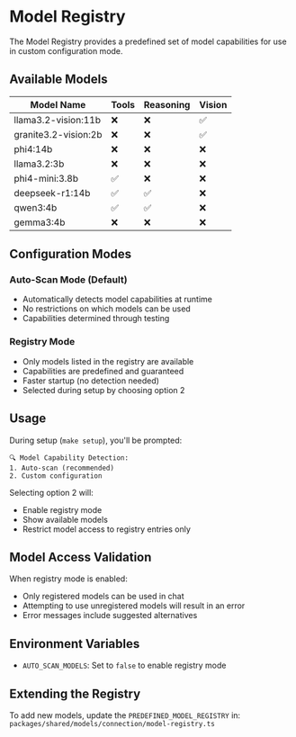 # Model Registry

The Model Registry provides a predefined set of model capabilities for use in custom configuration mode.

## Available Models

| Model Name | Tools | Reasoning | Vision |
|------------|--------|-----------|---------|
| llama3.2-vision:11b | ❌ | ❌ | ✅ |
| granite3.2-vision:2b | ❌ | ❌ | ✅ |
| phi4:14b | ❌ | ❌ | ❌ |
| llama3.2:3b | ❌ | ❌ | ❌ |
| phi4-mini:3.8b | ✅ | ❌ | ❌ |
| deepseek-r1:14b | ✅ | ✅ | ❌ |
| qwen3:4b | ✅ | ✅ | ❌ |
| gemma3:4b | ❌ | ❌ | ❌ |

## Configuration Modes

### Auto-Scan Mode (Default)
- Automatically detects model capabilities at runtime
- No restrictions on which models can be used
- Capabilities determined through testing

### Registry Mode
- Only models listed in the registry are available
- Capabilities are predefined and guaranteed
- Faster startup (no detection needed)
- Selected during setup by choosing option 2

## Usage

During setup (`make setup`), you'll be prompted:

```
🔍 Model Capability Detection:
1. Auto-scan (recommended)
2. Custom configuration
```

Selecting option 2 will:
- Enable registry mode
- Show available models
- Restrict model access to registry entries only

## Model Access Validation

When registry mode is enabled:
- Only registered models can be used in chat
- Attempting to use unregistered models will result in an error
- Error messages include suggested alternatives

## Environment Variables

- `AUTO_SCAN_MODELS`: Set to `false` to enable registry mode

## Extending the Registry

To add new models, update the `PREDEFINED_MODEL_REGISTRY` in:
`packages/shared/models/connection/model-registry.ts`

